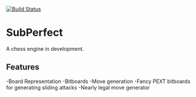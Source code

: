 [![Build Status](https://travis-ci.org/phillipnicol/SubPerfect.svg?branch=master)](https://travis-ci.org/phillipnicol/SubPerfect)
# SubPerfect 
A chess engine in development. 

## Features
  -Board Representation
    -Bitboards
  -Move generation
    -Fancy PEXT bitboards for generating sliding attacks
    -Nearly legal move generator
